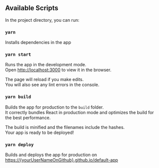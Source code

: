 
## Available Scripts

In the project directory, you can run:

### `yarn`

Installs dependencies in the app<br />

### `yarn start`

Runs the app in the development mode.<br />
Open [http://localhost:3000](http://localhost:3000) to view it in the browser.

The page will reload if you make edits.<br />
You will also see any lint errors in the console.

### `yarn build`

Builds the app for production to the `build` folder.<br />
It correctly bundles React in production mode and optimizes the build for the best performance.

The build is minified and the filenames include the hashes.<br />
Your app is ready to be deployed!

### `yarn deploy`

Builds and deploys the app for production on [https://{yourUserNameOnGithub}.github.io/default-app](https://alexsmartman.github.io/default-app)